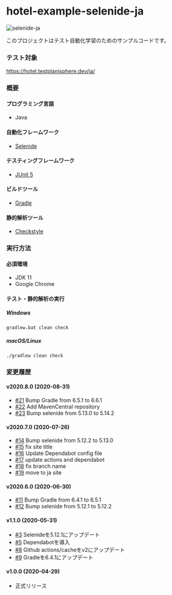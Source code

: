 # hotel-example-selenide-ja

![selenide-ja](https://github.com/testplanisphere/hotel-example-selenide-ja/workflows/selenide-ja/badge.svg)

このプロジェクトはテスト自動化学習のためのサンプルコードです。

### テスト対象

https://hotel.testplanisphere.dev/ja/

### 概要

#### プログラミング言語

* Java

#### 自動化フレームワーク

* [Selenide](https://selenide.org/)

#### テスティングフレームワーク

* [JUnit 5](https://junit.org/junit5/)

#### ビルドツール

* [Gradle](https://gradle.org/)

#### 静的解析ツール

* [Checkstyle](https://checkstyle.sourceforge.io/)

### 実行方法

#### 必須環境

* JDK 11
* Google Chrome

#### テスト・静的解析の実行

##### Windows

```
gradlew.bat clean check
```

##### macOS/Linux

```
./gradlew clean check
```

### 変更履歴

#### v2020.8.0 (2020-08-31)

* [#21](https://github.com/testplanisphere/hotel-example-selenide-ja/pull/21) Bump Gradle from 6.5.1 to 6.6.1
* [#22](https://github.com/testplanisphere/hotel-example-selenide-ja/pull/22) Add MavenCentral repository
* [#23](https://github.com/testplanisphere/hotel-example-selenide-ja/pull/23) Bump selenide from 5.13.0 to 5.14.2

#### v2020.7.0 (2020-07-26)

* [#14](https://github.com/testplanisphere/hotel-example-selenide-ja/pull/14) Bump selenide from 5.12.2 to 5.13.0
* [#15](https://github.com/testplanisphere/hotel-example-selenide-ja/pull/15) fix site title
* [#16](https://github.com/testplanisphere/hotel-example-selenide-ja/pull/16) Update Dependabot config file
* [#17](https://github.com/testplanisphere/hotel-example-selenide-ja/pull/17) update actions and dependabot
* [#18](https://github.com/testplanisphere/hotel-example-selenide-ja/pull/18) fix branch name
* [#19](https://github.com/testplanisphere/hotel-example-selenide-ja/pull/19) move to ja site

#### v2020.6.0 (2020-06-30)

* [#11](https://github.com/testplanisphere/hotel-example-selenide-ja/pull/11) Bump Gradle from 6.4.1 to 6.5.1
* [#12](https://github.com/testplanisphere/hotel-example-selenide-ja/pull/12) Bump selenide from 5.12.1 to 5.12.2

#### v1.1.0 (2020-05-31)

* [#3](https://github.com/testplanisphere/hotel-example-selenide-ja/pull/3) Selenideを5.12.1にアップデート
* [#5](https://github.com/testplanisphere/hotel-example-selenide-ja/pull/5) Dependabotを導入
* [#8](https://github.com/testplanisphere/hotel-example-selenide-ja/pull/8) Github actions/cacheをv2にアップデート
* [#9](https://github.com/testplanisphere/hotel-example-selenide-ja/pull/9) Gradleを6.4.1にアップデート

#### v1.0.0 (2020-04-29)

* 正式リリース
